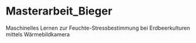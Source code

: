 # Masterarbeit_Bieger
Maschinelles Lernen zur Feuchte-Stressbestimmung bei Erdbeerkulturen mittels Wärmebildkamera

